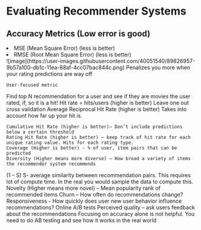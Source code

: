 # Evaluating Recommender Systems
## Accuracy Metrics (Low error is good)
<li> MSE (Mean Square Error) (less is better)
<li> RMSE (Root Mean Square Error) (less is better)</li>
![image](https://user-images.githubusercontent.com/40051540/89826957-9b57a100-db1c-11ea-88af-4cc07bac844c.png)
Penalizes you more when your rating predictions are way off 
  
	User-focused metric
Find top N recommendation for a user and see if they are movies the user rated, if, so it is a hit!
	Hit rate =   hits/users (higher is better)
Leave one out cross validation 
	Average Reciprocal Hit Rate (higher is better)
Takes into account how far up your hit is.
 
	Cumulative Hit Rate (higher is better)– Don’t include predictions below a certain threshold 
	Rating Hit Rate (higher is better) – keep track of hit rate for each unique rating value. Hits for each rating type.
	Coverage (Higher is better) - % of user, item pairs that can be predicted 
	Diversity (Higher means more diverse) – How broad a variety of items the recommender system recommends
(1 – S) S- average similarity between recommendation pairs.
This requires lot of compute time. In the real you would sample the data to compute this.
	Novelty (Higher means more novel) – Mean popularity rank of recommended items
	Churn – How often do recommendations change?
	Responsiveness - How quickly does user new user behavior influence recommendations?
	Online A/B tests
	Perceived quality – ask users feedback about the recommendations
Focusing on accuracy alone is not helpful. You need to do AB testing and see how it works in the real world
